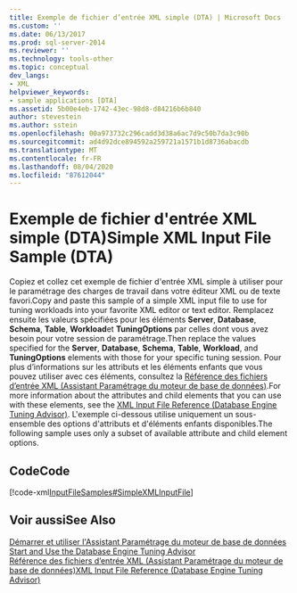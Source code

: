 ```yaml
---
title: Exemple de fichier d’entrée XML simple (DTA) | Microsoft Docs
ms.custom: ''
ms.date: 06/13/2017
ms.prod: sql-server-2014
ms.reviewer: ''
ms.technology: tools-other
ms.topic: conceptual
dev_langs:
- XML
helpviewer_keywords:
- sample applications [DTA]
ms.assetid: 5b00e4eb-1742-43ec-98d8-d84216b6b840
author: stevestein
ms.author: sstein
ms.openlocfilehash: 00a973732c296cadd3d38a6ac7d9c50b7da3c90b
ms.sourcegitcommit: ad4d92dce894592a259721a1571b1d8736abacdb
ms.translationtype: MT
ms.contentlocale: fr-FR
ms.lasthandoff: 08/04/2020
ms.locfileid: "87612044"
---
```

# <a name="simple-xml-input-file-sample-dta"></a><span data-ttu-id="ad2f2-102">Exemple de fichier d'entrée XML simple (DTA)</span><span class="sxs-lookup"><span data-stu-id="ad2f2-102">Simple XML Input File Sample (DTA)</span></span>
  <span data-ttu-id="ad2f2-103">Copiez et collez cet exemple de fichier d'entrée XML simple à utiliser pour le paramétrage des charges de travail dans votre éditeur XML ou de texte favori.</span><span class="sxs-lookup"><span data-stu-id="ad2f2-103">Copy and paste this sample of a simple XML input file to use for tuning workloads into your favorite XML editor or text editor.</span></span> <span data-ttu-id="ad2f2-104">Remplacez ensuite les valeurs spécifiées pour les éléments **Server**, **Database**, **Schema**, **Table**, **Workload**et **TuningOptions** par celles dont vous avez besoin pour votre session de paramétrage.</span><span class="sxs-lookup"><span data-stu-id="ad2f2-104">Then replace the values specified for the **Server**, **Database**, **Schema**, **Table**, **Workload**, and **TuningOptions** elements with those for your specific tuning session.</span></span> <span data-ttu-id="ad2f2-105">Pour plus d’informations sur les attributs et les éléments enfants que vous pouvez utiliser avec ces éléments, consultez la [Référence des fichiers d’entrée XML &#40;Assistant Paramétrage du moteur de base de données&#41;](xml-input-file-reference-database-engine-tuning-advisor.md).</span><span class="sxs-lookup"><span data-stu-id="ad2f2-105">For more information about the attributes and child elements that you can use with these elements, see the [XML Input File Reference &#40;Database Engine Tuning Advisor&#41;](xml-input-file-reference-database-engine-tuning-advisor.md).</span></span> <span data-ttu-id="ad2f2-106">L'exemple ci-dessous utilise uniquement un sous-ensemble des options d'attributs et d'éléments enfants disponibles.</span><span class="sxs-lookup"><span data-stu-id="ad2f2-106">The following sample uses only a subset of available attribute and child element options.</span></span>  
  
## <a name="code"></a><span data-ttu-id="ad2f2-107">Code</span><span class="sxs-lookup"><span data-stu-id="ad2f2-107">Code</span></span>  
 [!code-xml[InputFileSamples#SimpleXMLInputFile](../../snippets/xml/SQL14/dta_xml/inputfilesamples/xml/dta_xml_input_file_samples.xml#simplexmlinputfile)]  
  
## <a name="see-also"></a><span data-ttu-id="ad2f2-108">Voir aussi</span><span class="sxs-lookup"><span data-stu-id="ad2f2-108">See Also</span></span>  
 <span data-ttu-id="ad2f2-109">[Démarrer et utiliser l'Assistant Paramétrage du moteur de base de données](../../relational-databases/performance/start-and-use-the-database-engine-tuning-advisor.md) </span><span class="sxs-lookup"><span data-stu-id="ad2f2-109">[Start and Use the Database Engine Tuning Advisor](../../relational-databases/performance/start-and-use-the-database-engine-tuning-advisor.md) </span></span>  
 [<span data-ttu-id="ad2f2-110">Référence des fichiers d’entrée XML &#40;Assistant Paramétrage du moteur de base de données&#41;</span><span class="sxs-lookup"><span data-stu-id="ad2f2-110">XML Input File Reference &#40;Database Engine Tuning Advisor&#41;</span></span>](xml-input-file-reference-database-engine-tuning-advisor.md)  
  
  
